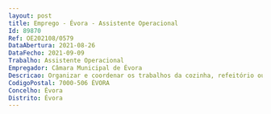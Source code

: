 ```yaml
--- 
layout: post
title: Emprego - Évora - Assistente Operacional
Id: 89870
Ref: OE202108/0579
DataAbertura: 2021-08-26
DataFecho: 2021-09-09
Trabalho: Assistente Operacional
Empregador: Câmara Municipal de Évora
Descricao: Organizar e coordenar os trabalhos da cozinha, refeitório ou bufete  Confecionar e servir as refeições e outros alimentos  Prestar as informações necessárias para a aquisição de géneros e controlar os bens consumidos diariamente  Cumprir e assegurar o cumprimento do Plano de HACCP, nomeadamente, todos os procedimentos e pré requisitos inerentes ao Plano  Assegurar a limpeza e manutenção das instalações, equipamentos e utensílios de cozinha, do refeitório e do bufete, bem como a sua conservação.
CodigoPostal: 7000-506 ÉVORA
Concelho: Évora
Distrito: Évora
--- 
```

